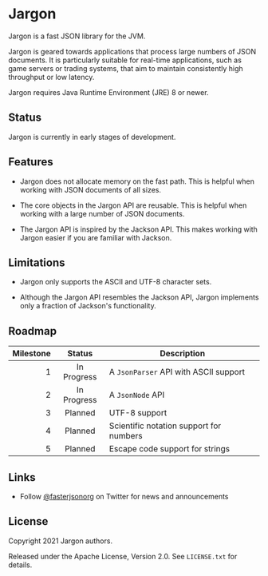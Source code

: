 # Jargon

Jargon is a fast JSON library for the JVM.

Jargon is geared towards applications that process large numbers of JSON
documents. It is particularly suitable for real-time applications, such as game
servers or trading systems, that aim to maintain consistently high throughput
or low latency.

Jargon requires Java Runtime Environment (JRE) 8 or newer.

## Status

Jargon is currently in early stages of development.

## Features

- Jargon does not allocate memory on the fast path. This is helpful when
  working with JSON documents of all sizes.

- The core objects in the Jargon API are reusable. This is helpful when working
  with a large number of JSON documents.

- The Jargon API is inspired by the Jackson API. This makes working with Jargon
  easier if you are familiar with Jackson.

## Limitations

- Jargon only supports the ASCII and UTF-8 character sets.

- Although the Jargon API resembles the Jackson API, Jargon implements only a
  fraction of Jackson's functionality.

## Roadmap

| Milestone |   Status    | Description                             |
|----------:|:-----------:|-----------------------------------------|
|         1 | In Progress | A `JsonParser` API with ASCII support   |
|         2 | In Progress | A `JsonNode` API                        |
|         3 |   Planned   | UTF-8 support                           |
|         4 |   Planned   | Scientific notation support for numbers |
|         5 |   Planned   | Escape code support for strings         |

## Links

- Follow [@fasterjsonorg](https://twitter.com/fasterjsonorg) on Twitter for
  news and announcements

## License

Copyright 2021 Jargon authors.

Released under the Apache License, Version 2.0. See `LICENSE.txt` for details.
